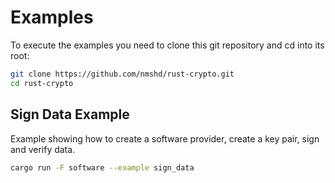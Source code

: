 # Examples

To execute the examples you need to clone this git repository and cd into its root:
```sh
git clone https://github.com/nmshd/rust-crypto.git
cd rust-crypto
```

## Sign Data Example

Example showing how to create a software provider, create a key pair, sign and verify data.

```sh
cargo run -F software --example sign_data
```
